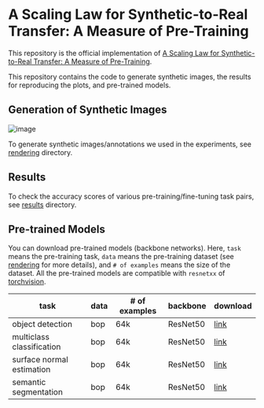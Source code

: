 # A Scaling Law for Synthetic-to-Real Transfer: A Measure of Pre-Training

This repository is the official implementation of [A Scaling Law for Synthetic-to-Real Transfer: A Measure of Pre-Training](https://arxiv.org/abs/xxxx). 

This repository contains the code to generate synthetic images, the results for reproducing the plots, and pre-trained models. 


## Generation of Synthetic Images

![image](https://media.github.pfidev.jp/user/285/files/e531d500-ef81-11eb-8fe5-ca07a487dbbf)

To generate synthetic images/annotations we used in the experiments, see [rendering](./rendering) directory.

## Results

To check the accuracy scores of various pre-training/fine-tuning task pairs, see [results](./results) directory. 

## Pre-trained Models

You can download pre-trained models (backbone networks). Here, `task` means the pre-training task, `data` means the pre-training dataset (see [rendering](./rendering) for more details), and `# of examples` means the size of the dataset. All the pre-trained models are compatible with `resnetxx` of [torchvision](https://pytorch.org/vision/stable/index.html).

|task 	|data  	|# of examples  	|backbone   	|download   	|
|---	|----	|---	|---	|---	|
|object detection	          |bop 	|64k   	|ResNet50 |[link](https://drive.google.com/mymodel.pth)  	|
|multiclass classification	|bop 	|64k   	|ResNet50 |[link](https://drive.google.com/mymodel.pth)  	|
|surface normal estimation	|bop 	|64k   	|ResNet50 |[link](https://drive.google.com/mymodel.pth)  	|
|semantic segmentation	    |bop 	|64k   	|ResNet50 |[link](https://drive.google.com/mymodel.pth)  	|


